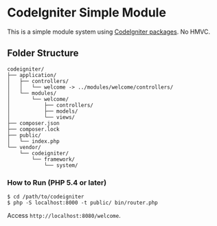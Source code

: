 # CodeIgniter Simple Module

This is a simple module system using [CodeIgniter packages](https://www.codeigniter.com/user_guide/libraries/loader.html#application-packages). No HMVC.

## Folder Structure

```
codeigniter/
├── application/
│   ├── controllers/
│   │   └── welcome -> ../modules/welcome/controllers/
│   └── modules/
│       └── welcome/
│           ├── controllers/
│           ├── models/
│           └── views/
├── composer.json
├── composer.lock
├── public/
│   └── index.php
└── vendor/
    └── codeigniter/
        └── framework/
            └── system/
```

### How to Run (PHP 5.4 or later)

~~~
$ cd /path/to/codeigniter
$ php -S localhost:8000 -t public/ bin/router.php
~~~

Access `http://localhost:8080/welcome`.
